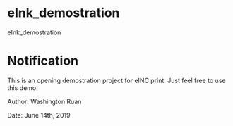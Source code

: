 # eInk_demostration
eInk_demostration
# Notification
This is an opening demostration project for eINC print. Just feel free to use this demo.

Author:	Washington Ruan

Date:	June 14th, 2019
